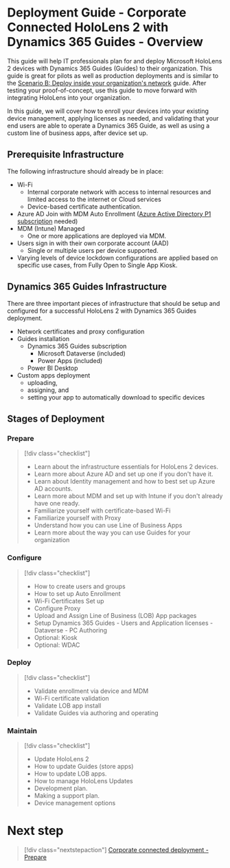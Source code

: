 # Deployment Guide - Corporate Connected HoloLens 2 with Dynamics 365 Guides - Overview

This guide will help IT professionals plan for and deploy Microsoft HoloLens 2 devices with Dynamics 365 Guides (Guides) to their organization. This guide is great for pilots as well as production deployments and is similar to the [Scenario B: Deploy inside your organization's network](https://docs.microsoft.com/hololens/common-scenarios#scenario-b-deploy-inside-your-organizations-network) guide. After testing your proof-of-concept, use this guide to move forward with integrating HoloLens into your organization.

In this guide, we will cover how to enroll your devices into your existing device management, applying licenses as needed, and validating that your end users are able to operate a Dynamics 365 Guide, as well as using a custom line of business apps, after device set up. 

## Prerequisite Infrastructure

The following infrastructure should already be in place:
- Wi-Fi
    - Internal corporate network with access to internal resources and limited access to the internet or Cloud services
    - Device-based certificate authentication.
- Azure AD Join with MDM Auto Enrollment ([Azure Active Directory P1 subscription](https://docs.microsoft.com/azure/active-directory/fundamentals/active-directory-whatis) needed)
- MDM (Intune) Managed
    - One or more applications are deployed via MDM.
- Users sign in with their own corporate account (AAD)
    - Single or multiple users per device supported.
- Varying levels of device lockdown configurations are applied based on specific use cases, from Fully Open to Single App Kiosk.

## Dynamics 365 Guides Infrastructure
There are three important pieces of infrastructure that should be setup and configured for a successful HoloLens 2 with Dynamics 365 Guides deployment.
- Network certificates and proxy configuration
- Guides installation
    - Dynamics 365 Guides subscription
        - Microsoft Dataverse (included)
        - Power Apps (included)
    - Power BI Desktop 
- Custom apps deployment
    - uploading, 
    - assigning, and 
    - setting your app to automatically download to specific devices

## Stages of Deployment
### Prepare
> [!div class="checklist"]
>- Learn about the infrastructure essentials for HoloLens 2 devices.
>- Learn more about Azure AD and set up one if you don't have it.
>- Learn about Identity management and how to best set up Azure AD accounts.
>- Learn more about MDM and set up with Intune if you don't already have one ready.
>- Familiarize yourself with certificate-based Wi-Fi
>- Familiarize yourself with Proxy
>- Understand how you can use Line of Business Apps
>- Learn more about the way you can use Guides for your organization 
### Configure
> [!div class="checklist"]
>- How to create users and groups
>- How to set up Auto Enrollment
>- Wi-Fi Certificates Set up
>- Configure Proxy
>-	Upload and Assign Line of Business (LOB) App packages
>-	Setup Dynamics 365 Guides 
    - Users and Application licenses
    - Dataverse
    - PC Authoring
>- Optional: Kiosk
>- Optional: WDAC
### Deploy
> [!div class="checklist"]
>-	Validate enrollment via device and MDM
>-	Wi-Fi certificate validation
>-	Validate LOB app install
>-	Validate Guides via authoring and operating
### Maintain
> [!div class="checklist"]
>- Update HoloLens 2
>- How to update Guides (store apps)
>- How to update LOB apps. 
>- How to manage HoloLens Updates
>- Development plan. 
>- Making a support plan.
>- Device management options

# Next step 
> [!div class="nextstepaction"]
> [Corporate connected deployment - Prepare](hololens2-corp-connected-prepare.md)

